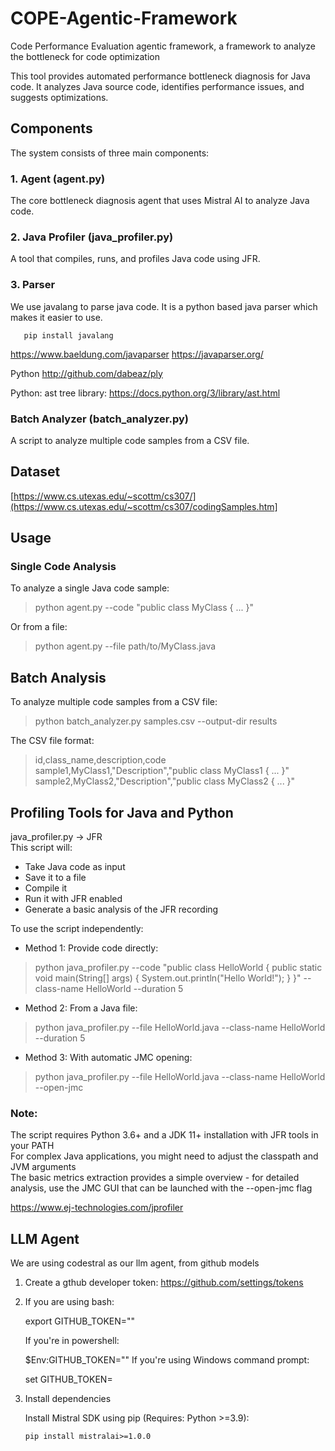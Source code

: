 # COPE-Agentic-Framework
Code Performance Evaluation agentic framework, a framework to analyze the bottleneck for code optimization

This tool provides automated performance bottleneck diagnosis for Java code. It analyzes Java source code, identifies performance issues, and suggests optimizations.

## Components
The system consists of three main components:

### 1. Agent (agent.py)
The core bottleneck diagnosis agent that uses Mistral AI to analyze Java code.
### 2. Java Profiler (java_profiler.py)
A tool that compiles, runs, and profiles Java code using JFR.
### 3. Parser

We use javalang to parse java code. It is a python based java parser which makes it easier to use.

       pip install javalang
https://www.baeldung.com/javaparser
https://javaparser.org/

Python http://github.com/dabeaz/ply

Python: ast tree library: https://docs.python.org/3/library/ast.html
### Batch Analyzer (batch_analyzer.py) 
A script to analyze multiple code samples from a CSV file.

## Dataset
[https://www.cs.utexas.edu/~scottm/cs307/](https://www.cs.utexas.edu/~scottm/cs307/codingSamples.htm]
## Usage
### Single Code Analysis
To analyze a single Java code sample:
> python agent.py --code "public class MyClass { ... }"

Or from a file:
> python agent.py --file path/to/MyClass.java
 
## Batch Analysis
To analyze multiple code samples from a CSV file:
> python batch_analyzer.py samples.csv --output-dir results
 
The CSV file format:
> id,class_name,description,code
sample1,MyClass1,"Description","public class MyClass1 { ... }"
sample2,MyClass2,"Description","public class MyClass2 { ... }"

## Profiling Tools for Java and Python
java_profiler.py -> JFR \
This script will:
- Take Java code as input
- Save it to a file
- Compile it
- Run it with JFR enabled
- Generate a basic analysis of the JFR recording

To use the script independently:
* Method 1: Provide code directly:
> python java_profiler.py --code "public class HelloWorld { public static void main(String[] args) { System.out.println(\"Hello World!\"); } }" --class-name HelloWorld --duration 5
* Method 2: From a Java file:
> python java_profiler.py --file HelloWorld.java --class-name HelloWorld --duration 5
* Method 3: With automatic JMC opening:
> python java_profiler.py --file HelloWorld.java --class-name HelloWorld --open-jmc

### Note:
The script requires Python 3.6+ and a JDK 11+ installation with JFR tools in your PATH \
For complex Java applications, you might need to adjust the classpath and JVM arguments \
The basic metrics extraction provides a simple overview - for detailed analysis, use the JMC GUI that can be launched with the --open-jmc flag


https://www.ej-technologies.com/jprofiler

## LLM Agent
We are using codestral as our llm agent, from github models
1. Create a gthub developer token: https://github.com/settings/tokens
2. If you are using bash: 

    export GITHUB_TOKEN="<your-github-token-goes-here>"
    
    If you're in powershell:

    $Env:GITHUB_TOKEN="<your-github-token-goes-here>"
    If you're using Windows command prompt:
    
    set GITHUB_TOKEN=<your-github-token-goes-here>

3. Install dependencies

   Install Mistral SDK using pip (Requires: Python >=3.9):

       pip install mistralai>=1.0.0
